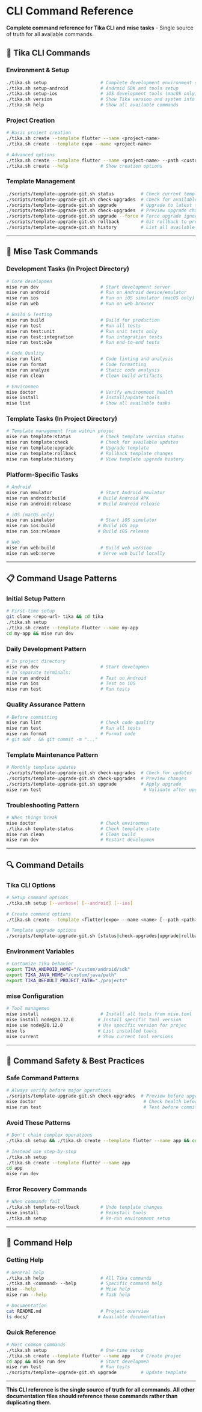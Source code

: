 # CLI Command Reference

**Complete command reference for Tika CLI and mise tasks** - Single source of truth for all available commands.

## 🎯 Tika CLI Commands

### Environment & Setup
```bash
./tika.sh setup                    # Complete development environment setup
./tika.sh setup-android            # Android SDK and tools setup
./tika.sh setup-ios                # iOS development tools (macOS only)
./tika.sh version                  # Show Tika version and system info
./tika.sh help                     # Show all available commands
```

### Project Creation
```bash
# Basic project creation
./tika.sh create --template flutter --name <project-name>
./tika.sh create --template expo --name <project-name>

# Advanced options
./tika.sh create --template flutter --name <project-name> --path <custom-path>
./tika.sh create --help            # Show creation options
```

### Template Management
```bash
./scripts/template-upgrade-git.sh status          # Check current template version
./scripts/template-upgrade-git.sh check-upgrades  # Check for available upgrades
./scripts/template-upgrade-git.sh upgrade         # Upgrade to latest template version
./scripts/template-upgrade-git.sh check-upgrades  # Preview upgrade changes
./scripts/template-upgrade-git.sh upgrade --force # Force upgrade ignoring conflicts
./scripts/template-upgrade-git.sh rollback        # Git rollback to previous version
./scripts/template-upgrade-git.sh history         # List all available template releases
```

---

## 🔧 Mise Task Commands

### Development Tasks (In Project Directory)
```bash
# Core developmen
mise run dev                       # Start development server
mise run android                   # Run on Android device/emulator
mise run ios                       # Run on iOS simulator (macOS only)
mise run web                       # Run on web browser

# Build & Testing
mise run build                     # Build for production
mise run test                      # Run all tests
mise run test:unit                 # Run unit tests only
mise run test:integration          # Run integration tests
mise run test:e2e                  # Run end-to-end tests

# Code Quality
mise run lint                      # Code linting and analysis
mise run format                    # Code formatting
mise run analyze                   # Static code analysis
mise run clean                     # Clean build artifacts

# Environmen
mise doctor                        # Verify environment health
mise install                       # Install/update tools
mise list                          # Show all available tasks
```

### Template Tasks (In Project Directory)
```bash
# Template management from within projec
mise run template:status           # Check template version status
mise run template:check            # Check for available updates
mise run template:upgrade          # Upgrade template
mise run template:rollback         # Rollback template changes
mise run template:history          # View template upgrade history
```

### Platform-Specific Tasks
```bash
# Android
mise run emulator                  # Start Android emulator
mise run android:build            # Build Android APK
mise run android:release          # Build Android release

# iOS (macOS only)
mise run simulator                 # Start iOS simulator
mise run ios:build                # Build iOS app
mise run ios:release              # Build iOS release

# Web
mise run web:build                 # Build web version
mise run web:serve                # Serve web build locally
```

---

## 📋 Command Usage Patterns

### Initial Setup Pattern
```bash
# First-time setup
git clone <repo-url> tika && cd tika
./tika.sh setup
./tika.sh create --template flutter --name my-app
cd my-app && mise run dev
```

### Daily Development Pattern
```bash
# In project directory
mise run dev                       # Start developmen
# In separate terminals:
mise run android                   # Test on Android
mise run ios                       # Test on iOS
mise run test                      # Run tests
```

### Quality Assurance Pattern
```bash
# Before committing
mise run lint                      # Check code quality
mise run test                      # Run all tests
mise run format                    # Format code
# git add . && git commit -m "..."
```

### Template Maintenance Pattern
```bash
# Monthly template updates
./scripts/template-upgrade-git.sh check-upgrades  # Check for updates
./scripts/template-upgrade-git.sh check-upgrades  # Preview changes
./scripts/template-upgrade-git.sh upgrade         # Apply upgrade
mise run test                                      # Validate after upgrade
```

### Troubleshooting Pattern
```bash
# When things break
mise doctor                        # Check environmen
./tika.sh template-status          # Check template state
mise run clean                     # Clean build
mise run dev                       # Restart developmen
```

---

## 🔍 Command Details

### Tika CLI Options
```bash
# Setup command options
./tika.sh setup [--verbose] [--android] [--ios]

# Create command options
./tika.sh create --template <flutter|expo> --name <name> [--path <path>]

# Template upgrade options
./scripts/template-upgrade-git.sh [status|check-upgrades|upgrade|rollback|history] [--force] [--version <version>]
```

### Environment Variables
```bash
# Customize Tika behavior
export TIKA_ANDROID_HOME="/custom/android/sdk"
export TIKA_JAVA_HOME="/custom/java/path"
export TIKA_DEFAULT_PROJECT_PATH="./projects"
```

### mise Configuration
```bash
# Tool managemen
mise install                       # Install all tools from mise.toml
mise install node@20.12.0         # Install specific tool version
mise use node@20.12.0             # Use specific version for projec
mise ls                           # List installed tools
mise current                      # Show current tool versions
```

---

## 🚨 Command Safety & Best Practices

### Safe Command Patterns
```bash
# Always verify before major operations
./scripts/template-upgrade-git.sh check-upgrades  # Preview before upgrade
mise doctor                                        # Check health before development
mise run test                                      # Test before commits
```

### Avoid These Patterns
```bash
# Don't chain complex operations
./tika.sh setup && ./tika.sh create --template flutter --name app && cd app && mise run dev

# Instead use step-by-step
./tika.sh setup
./tika.sh create --template flutter --name app
cd app
mise run dev
```

### Error Recovery Commands
```bash
# When commands fail
./tika.sh template-rollback        # Undo template changes
mise install                       # Reinstall tools
./tika.sh setup                    # Re-run environment setup
```

---

## 📖 Command Help

### Getting Help
```bash
# General help
./tika.sh help                     # All Tika commands
./tika.sh <command> --help         # Specific command help
mise --help                        # Mise help
mise run --help                    # Task help

# Documentation
cat README.md                      # Project overview
ls docs/                          # Available documentation
```

### Quick Reference
```bash
# Most common commands
./tika.sh setup                    # One-time setup
./tika.sh create --template flutter --name app    # Create projec
cd app && mise run dev             # Start developmen
mise run test                      # Run tests
./scripts/template-upgrade-git.sh upgrade         # Update template
```

---

**This CLI reference is the single source of truth for all commands. All other documentation files should reference these commands rather than duplicating them.**

